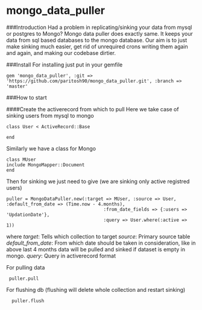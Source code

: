 mongo_data_puller
=================

###Introduction
Had a problem in replicating/sinking your data from mysql or postgres to Mongo? 
Mongo data puller does exactly same. It keeps your data from sql based databases to the mongo database.
Our aim is to just make sinking much easier, get rid of unrequired crons writing them again and again, and making our codebase dirtier.


###Install
For installing just put in your gemfile
```
gem 'mongo_data_puller', :git => 'https://github.com/paritosh90/mongo_data_puller.git', :branch => 'master'
```

###How to start

####Create the activerecord from which  to pull
Here we take case of sinking users from mysql to mongo
```
class User < ActiveRecord::Base

end
```
Similarly we have a class for Mongo
```
class MUser
include MongoMapper::Document
end
```

Then for sinking we just need to give (we are sinking only active registred users)
```
puller = MongoDataPuller.new(:target => MUser, :source => User, :default_from_date => (Time.now - 4.months),
                                    :from_date_fields => {:users => 'UpdationDate'},
                                    :query => User.where(:active => 1))
```                                    
where 
*target*: Tells which collection to target
*source*: Primary source table
*default_from_date*: From which date should be taken in consideration, like in above last 4 months data will be pulled and sinked if dataset is empty in mongo.
*query*: Query in activerecord format

For pulling data
```
 puller.pull
```

For flushing db (flushing will delete whole collection and restart sinking)
```
  puller.flush
```


